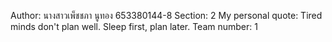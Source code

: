 Author: นางสาวเพ็ชชภา นูทอง 653380144-8
Section: 2
My personal quote: Tired minds don't plan well. Sleep first, plan later.
Team number: 1